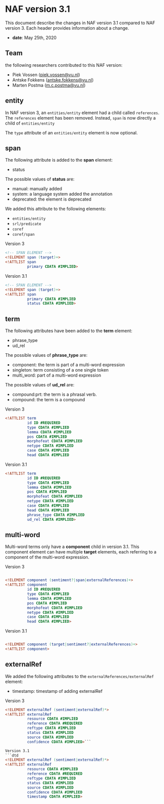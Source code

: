 # NAF version 3.1 
This document describe the changes in NAF version 3.1 compared to NAF version 3.
Each header provides information about a change.
* **date**: May 25th, 2020

## Team
the following researchers contributed to this NAF version:
* Piek Vossen (piek.vossen@vu.nl)
* Antske Fokkens (antske.fokkens@vu.nl)
* Marten Postma (m.c.postma@vu.nl)

## entity
In NAF version 3, an `entities/entity` element had a child called `references`.
The `references` element has been removed.
Instead, `span` is now directly a child of `entities/entity`

The `type` attribute of an `entities/entity` element is now optional.

## span

The following attribute is added to the **span** element:
* status 

The possible values of **status** are:
* manual: manually added
* system: a language system added the annotation
* deprecated: the element is deprecated

We added this attribute to the following elements:
* `entities/entity`
* `srl/predicate`
* `coref`
* `coref/span`

Version 3
```dtd
<!-- SPAN ELEMENT -->
<!ELEMENT span (target)+>
<!ATTLIST span
          primary CDATA #IMPLIED>
```

Version 3.1
```dtd
<!-- SPAN ELEMENT -->
<!ELEMENT span (target)+>
<!ATTLIST span
          primary CDATA #IMPLIED
		  status CDATA #IMPLIED>
```

## term

The following attributes have been added to the **term** element:
* phrase_type 
* ud_rel

The possible values of **phrase_type** are:
* component: the term is part of a multi-word expression
* singleton: term consisting of a one single token
* multi_word: part of a multi-word expression

The possible values of **ud_rel** are:
* compound:prt: the term is a phrasal verb.
* compound: the term is a compound

Version 3
```dtd
<!ATTLIST term
          id ID #REQUIRED
          type CDATA #IMPLIED
          lemma CDATA #IMPLIED
          pos CDATA #IMPLIED
          morphofeat CDATA #IMPLIED
          netype CDATA #IMPLIED
          case CDATA #IMPLIED
          head CDATA #IMPLIED
```

Version 3.1

```dtd
<!ATTLIST term
          id ID #REQUIRED
          type CDATA #IMPLIED
          lemma CDATA #IMPLIED
          pos CDATA #IMPLIED
          morphofeat CDATA #IMPLIED
          netype CDATA #IMPLIED
          case CDATA #IMPLIED
          head CDATA #IMPLIED
          phrase_type CDATA #IMPLIED
          ud_rel CDATA #IMPLIED>
```

## multi-word
Multi-word terms only have a **component** child in version 3.1.
This component element can have multiple **target** elements,
each referring to a component of the multi-word expression.

Version 3
```dtd 

<!ELEMENT component (sentiment?|span|externalReferences)+>
<!ATTLIST component
          id ID #REQUIRED
          type CDATA #IMPLIED
          lemma CDATA #IMPLIED
          pos CDATA #IMPLIED
          morphofeat CDATA #IMPLIED
          netype CDATA #IMPLIED
          case CDATA #IMPLIED
          head CDATA #IMPLIED>
```

Version 3.1

```dtd 

<!ELEMENT component (target|sentiment?|externalReferences)+>
<!ATTLIST component>
```

## externalRef

We added the following attributes to the `externalReferences/externalRef` element:
* timestamp: timestamp of adding externalRef

Version 3
```dtd
<!ELEMENT externalRef (sentiment|externalRef)*>
<!ATTLIST externalRef
          resource CDATA #IMPLIED
          reference CDATA #REQUIRED
          reftype CDATA #IMPLIED
          status CDATA #IMPLIED
          source CDATA #IMPLIED
          confidence CDATA #IMPLIED>```

Version 3.1
```dtd
<!ELEMENT externalRef (sentiment|externalRef)*>
<!ATTLIST externalRef
          resource CDATA #IMPLIED
          reference CDATA #REQUIRED
          reftype CDATA #IMPLIED
          status CDATA #IMPLIED
          source CDATA #IMPLIED
          confidence CDATA #IMPLIED
		  timestamp CDATA #IMPLIED>